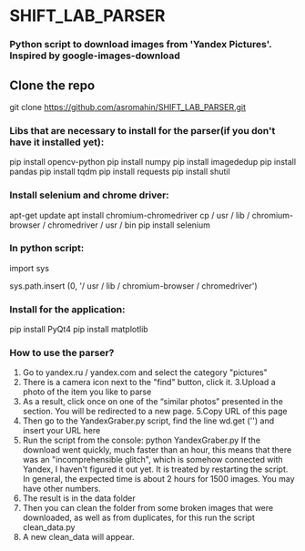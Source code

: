 
# SHIFT_LAB_PARSER


### Python script to download images from 'Yandex Pictures'. Inspired by google-images-download

## Clone the repo 
git clone https://github.com/asromahin/SHIFT_LAB_PARSER.git

### Libs that are necessary to install for the parser(if you don't have it installed yet):
pip install opencv-python
pip install numpy
pip install imagededup
pip install pandas
pip install tqdm
pip install requests
pip install shutil

### Install selenium and chrome driver:

apt-get update
apt install chromium-chromedriver
cp / usr / lib / chromium-browser / chromedriver / usr / bin
pip install selenium

### In python script:

import sys

sys.path.insert (0, '/ usr / lib / chromium-browser / chromedriver')


### Install for the application:

pip install PyQt4
pip install matplotlib

### How to use the parser?

1. Go  to yandex.ru / yandex.com and select the category "pictures"
2. There is a camera icon next to the "find" button, click it.
3.Upload a photo of the item you like to parse
4. As a result, click once on one of the “similar photos” presented in the section. You will be redirected to a new page. 
5.Copy URL of this page
6. Then go to the YandexGraber.py script, find the line wd.get ('') and insert your URL here
7. Run the script from the console: python YandexGraber.py
If the download went quickly, much faster than an hour, this means that there was an "incomprehensible glitch", which is somehow connected with Yandex, I haven't figured it out yet. It is treated by restarting the script. In general, the expected time is about 2 hours for 1500 images. You may have other numbers.
8. The result is in the data folder
9. Then you can clean the folder from some broken images that were downloaded, as well as from duplicates, for this run the script clean_data.py
10. A new clean_data will appear.

